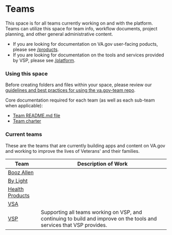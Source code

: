 # Teams

This space is for all teams currently working on and with the platform. Teams can utilize this space for team info, workflow documents, project planning, and other general administrative content. 

- If you are looking for documentation on VA.gov user-facing poducts, please see [/products](../products/README.md).
- If you are looking for documentation on the tools and services provided by VSP, please see [/platform](../platform/README.md). 

### Using this space
Before creating folders and files within your space, please review our [guidelines and best practices for using the va.gov-team repo](). 

Core documentation required for each team (as well as each sub-team when applicable):
- [Team README.md file](https://github.com/department-of-veterans-affairs/va.gov-team/blob/master/teams/team-readme-template.md)
- [Team charter](https://github.com/department-of-veterans-affairs/va.gov-team/blob/master/platform/product-management/team-charter-template.md)


### Current teams
These are the teams that are currently building apps and content on VA.gov and working to improve the lives of Veterans' and their families. 

| Team | Description of Work |
| --- | --- |
| [Booz Allen](https://github.com/department-of-veterans-affairs/va.gov-team/tree/master/teams/booz-allen) |  |
| [By Light](https://github.com/department-of-veterans-affairs/va.gov-team/tree/master/teams/by-light)  |  |
| [Health Products](https://github.com/department-of-veterans-affairs/va.gov-team/tree/master/teams/health-products) |  |
| [VSA](https://github.com/department-of-veterans-affairs/va.gov-team/tree/master/teams/vsa)  |  |
| [VSP](https://github.com/department-of-veterans-affairs/va.gov-team/tree/master/teams/vsp) | Supporting all teams working on VSP, and continuing to build and improve on the tools and services that VSP provides.  |


